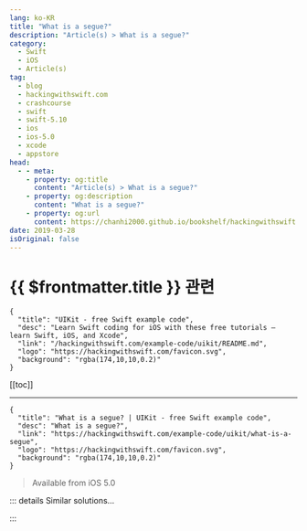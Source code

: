 ```yaml
---
lang: ko-KR
title: "What is a segue?"
description: "Article(s) > What is a segue?"
category:
  - Swift
  - iOS
  - Article(s)
tag: 
  - blog
  - hackingwithswift.com
  - crashcourse
  - swift
  - swift-5.10
  - ios
  - ios-5.0
  - xcode
  - appstore
head:
  - - meta:
    - property: og:title
      content: "Article(s) > What is a segue?"
    - property: og:description
      content: "What is a segue?"
    - property: og:url
      content: https://chanhi2000.github.io/bookshelf/hackingwithswift.com/example-code/uikit/what-is-a-segue.html
date: 2019-03-28
isOriginal: false
---
```


# {{ $frontmatter.title }} 관련

```component VPCard
{
  "title": "UIKit - free Swift example code",
  "desc": "Learn Swift coding for iOS with these free tutorials – learn Swift, iOS, and Xcode",
  "link": "/hackingwithswift.com/example-code/uikit/README.md",
  "logo": "https://hackingwithswift.com/favicon.svg",
  "background": "rgba(174,10,10,0.2)"
}
```

[[toc]]

---

```component VPCard
{
  "title": "What is a segue? | UIKit - free Swift example code",
  "desc": "What is a segue?",
  "link": "https://hackingwithswift.com/example-code/uikit/what-is-a-segue",
  "logo": "https://hackingwithswift.com/favicon.svg",
  "background": "rgba(174,10,10,0.2)"
}
```

> Available from iOS 5.0

<!-- TODO: 작성 -->

<!--
Segues are visual connectors between view controllers in your storyboards, shown as lines between the two controllers. They allow you to present one view controller from another, optionally using adaptive presentation so iPads behave one way while iPhones behave another.

When a segue is triggered – perhaps through a button press or a table view selection – the `prepare(for:)` method will be called on your view controller, at which point you can configure your destination view controller by setting some properties.

For example, you might write something like this in response to a table view selection:

```swift
override func prepare(for segue: UIStoryboardSegue, sender: Any?) {
    guard let selectedPath = tableView.indexPathForSelectedRow else { return }
    if let target = segue.destination as? UserViewController {
        target.selectedUser = selectedPath.row
    }
}
```

That finds the row that was tapped, typecasts the destination to be a `UserViewController`, then tells it which row was selected.

-->

::: details Similar solutions…

<!--
/example-code/uikit/how-to-perform-a-segue-programmatically-using-performsegue">How to perform a segue programmatically using performSegue() 
/example-code/system/how-to-pass-data-between-two-view-controllers">How to pass data between two view controllers 
/example-code/uikit/how-to-add-peek-and-pop-to-a-uitableview">How to add peek and pop to a UITableView 
/example-code/xcode/how-to-fix-the-error-view-controller-is-unreachable-because-it-has-no-entry-points-and-no-identifier-for-runtime-access">How to fix the error “View controller is unreachable because it has no entry points and no identifier for runtime access” 
/example-code/xcode/how-to-use-storyboard-references-to-simplify-your-storyboards">How to use storyboard references to simplify your storyboards</a>
-->

:::

